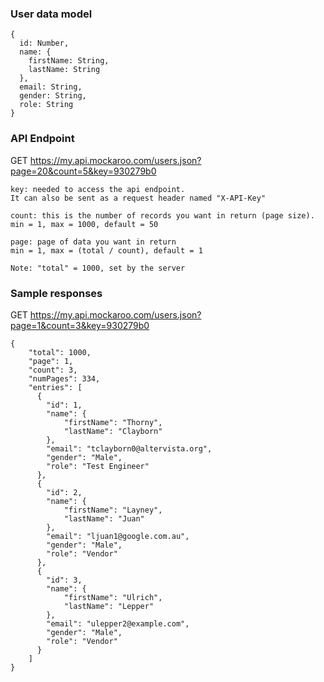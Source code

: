 ### User data model

```
{
  id: Number, 
  name: {
    firstName: String,
    lastName: String
  },
  email: String,
  gender: String,
  role: String
}
```

### API Endpoint
GET https://my.api.mockaroo.com/users.json?page=20&count=5&key=930279b0
```
key: needed to access the api endpoint.
It can also be sent as a request header named "X-API-Key"

count: this is the number of records you want in return (page size).
min = 1, max = 1000, default = 50

page: page of data you want in return
min = 1, max = (total / count), default = 1

Note: "total" = 1000, set by the server
```

### Sample responses
GET https://my.api.mockaroo.com/users.json?page=1&count=3&key=930279b0
```
{
    "total": 1000,
    "page": 1,
    "count": 3,
    "numPages": 334,
    "entries": [
      {
        "id": 1,
        "name": {
            "firstName": "Thorny",
            "lastName": "Clayborn"
        },
        "email": "tclayborn0@altervista.org",
        "gender": "Male",
        "role": "Test Engineer"
      },
      {
        "id": 2,
        "name": {
            "firstName": "Layney",
            "lastName": "Juan"
        },
        "email": "ljuan1@google.com.au",
        "gender": "Male",
        "role": "Vendor"
      },
      {
        "id": 3,
        "name": {
            "firstName": "Ulrich",
            "lastName": "Lepper"
        },
        "email": "ulepper2@example.com",
        "gender": "Male",
        "role": "Vendor"
      }
    ]
}
```
